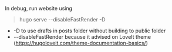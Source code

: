 
In debug, run website using

> hugo serve --disableFastRender -D

* -D to use drafts in posts folder without building to public folder
* --disableFastRender because it advised on LoveIt theme (https://hugoloveit.com/theme-documentation-basics/)

